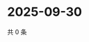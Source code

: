 # 2025-09-30

共 0 条

<!-- BEGIN ZHIHUQUESTIONS -->
<!-- 最后更新时间 Tue Sep 30 2025 06:10:45 GMT+0800 (China Standard Time) -->

<!-- END ZHIHUQUESTIONS -->
